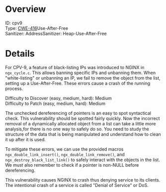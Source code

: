 # Overview

ID: cpv9<br>
Type: [CWE-416](https://cwe.mitre.org/data/definitions/416.html)Use-After-Free<br>
Sanitizer: AddressSanitizer: Heap-Use-After-Free<br>

# Details

For CPV-9, a feature of black-listing IPs was introduced to NGINX in `ngx_cycle.c`. This allows banning specific IPs and unbanning them. When "white-listing" or unbanning an IP, we fail to remove the object from the list, setting up a Use-After-Free. These errors cause a crash of the running process.<br>

Difficulty to Discover (easy, medium, hard): Medium<br>
Difficulty to Patch (easy, medium, hard): Medium<br>

The unchecked dereferencing of pointers is an easy to spot syntactical check. This vulnerability should be spotted fairly quickly. Now the incorrect removal of a dynamically allocated object from a list can take a little more analysis,for there is no one way to safely do so. You need to study the structure of the data that is being manipulated and understand how to clean it up after it is used.<br>

To mitigate these errors, we can use the provided macros `ngx_double_link_insert()`, `ngx_double_link_remove()`, and `ngx_destroy_black_list_link()` to safely interact with the objects in the list. We must also remember to check if a pointer is non-NULL before dereferencing.<br>

This vulnerability causes NGINX to crash thus denying service to its clients. The intentional crash of a service is called "Denial of Service" or DoS.<br>
